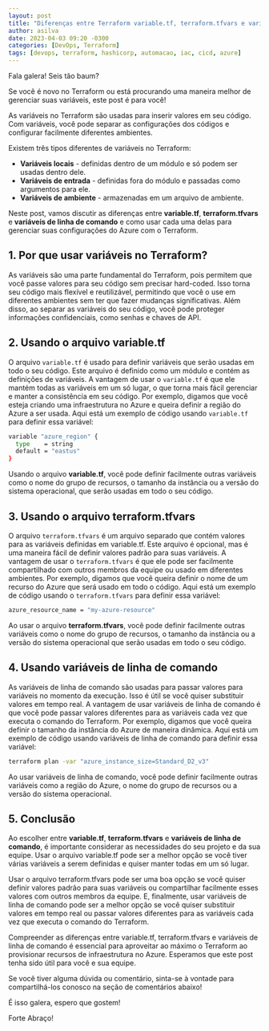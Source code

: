 ```yaml
---
layout: post
title: "Diferenças entre Terraform variable.tf, terraform.tfvars e variáveis de linha de comando"
author: asilva
date: 2023-04-03 09:20 -0300
categories: [DevOps, Terraform]
tags: [devops, terraform, hashicorp, automacao, iac, cicd, azure]
---
```


Fala galera! Seis tão baum?

Se você é novo no Terraform ou está procurando uma maneira melhor de gerenciar suas variáveis, este post é para você! 

As variáveis ​​no Terraform são usadas para inserir valores em seu código. Com variáveis, você pode separar as configurações dos códigos e configurar facilmente diferentes ambientes. 

Existem três tipos diferentes de variáveis no Terraform:

- **Variáveis locais** - definidas dentro de um módulo e só podem ser usadas dentro dele.
- **Variáveis de entrada** - definidas fora do módulo e passadas como argumentos para ele.
- **Variáveis ​​de ambiente** - armazenadas em um arquivo de ambiente.

Neste post, vamos discutir as diferenças entre **variable.tf**, **terraform.tfvars** e **variáveis de linha de comando** e como usar cada uma delas para gerenciar suas configurações do Azure com o Terraform.

## **1. Por que usar variáveis no Terraform?**

As variáveis ​​são uma parte fundamental do Terraform, pois permitem que você passe valores para seu código sem precisar hard-coded. Isso torna seu código mais flexível e reutilizável, permitindo que você o use em diferentes ambientes sem ter que fazer mudanças significativas. Além disso, ao separar as variáveis ​​do seu código, você pode proteger informações confidenciais, como senhas e chaves de API.

## **2. Usando o arquivo variable.tf**

O arquivo `variable.tf` é usado para definir variáveis que serão usadas em todo o seu código. Este arquivo é definido como um módulo e contém as definições de variáveis. A vantagem de usar o `variable.tf` é que ele mantém todas as variáveis em um só lugar, o que torna mais fácil gerenciar e manter a consistência em seu código. Por exemplo, digamos que você esteja criando uma infraestrutura no Azure e queira definir a região do Azure a ser usada. Aqui está um exemplo de código usando `variable.tf` para definir essa variável:

````bash
variable "azure_region" {
  type    = string
  default = "eastus"
}
````

Usando o arquivo **variable.tf**, você pode definir facilmente outras variáveis como o nome do grupo de recursos, o tamanho da instância ou a versão do sistema operacional, que serão usadas em todo o seu código.

## **3. Usando o arquivo terraform.tfvars**

O arquivo `terraform.tfvars` é um arquivo separado que contém valores para as variáveis definidas em variable.tf. Este arquivo é opcional, mas é uma maneira fácil de definir valores padrão para suas variáveis. A vantagem de usar o `terraform.tfvars` é que ele pode ser facilmente compartilhado com outros membros da equipe ou usado em diferentes ambientes. Por exemplo, digamos que você queira definir o nome de um recurso do Azure que será usado em todo o código. Aqui está um exemplo de código usando o `terraform.tfvars` para definir essa variável:

````bash
azure_resource_name = "my-azure-resource"
````

Ao usar o arquivo **terraform.tfvars**, você pode definir facilmente outras variáveis como o nome do grupo de recursos, o tamanho da instância ou a versão do sistema operacional que serão usadas em todo o seu código.

## **4. Usando variáveis de linha de comando**

As variáveis de linha de comando são usadas para passar valores para variáveis no momento da execução. Isso é útil se você quiser substituir valores em tempo real. A vantagem de usar variáveis de linha de comando é que você pode passar valores diferentes para as variáveis cada vez que executa o comando do Terraform. Por exemplo, digamos que você queira definir o tamanho da instância do Azure de maneira dinâmica. Aqui está um exemplo de código usando variáveis de linha de comando para definir essa variável:

````bash
terraform plan -var "azure_instance_size=Standard_D2_v3"
````

Ao usar variáveis de linha de comando, você pode definir facilmente outras variáveis como a região do Azure, o nome do grupo de recursos ou a versão do sistema operacional.

## **5. Conclusão**

Ao escolher entre **variable.tf**, **terraform.tfvars** e **variáveis de linha de comando**, é importante considerar as necessidades do seu projeto e da sua equipe. Usar o arquivo variable.tf pode ser a melhor opção se você tiver várias variáveis a serem definidas e quiser manter todas em um só lugar. 

Usar o arquivo terraform.tfvars pode ser uma boa opção se você quiser definir valores padrão para suas variáveis ou compartilhar facilmente esses valores com outros membros da equipe. E, finalmente, usar variáveis de linha de comando pode ser a melhor opção se você quiser substituir valores em tempo real ou passar valores diferentes para as variáveis cada vez que executa o comando do Terraform.

Compreender as diferenças entre variable.tf, terraform.tfvars e variáveis de linha de comando é essencial para aproveitar ao máximo o Terraform ao provisionar recursos de infraestrutura no Azure. Esperamos que este post tenha sido útil para você e sua equipe. 

Se você tiver alguma dúvida ou comentário, sinta-se à vontade para compartilhá-los conosco na seção de comentários abaixo!

É isso galera, espero que gostem!

Forte Abraço!
